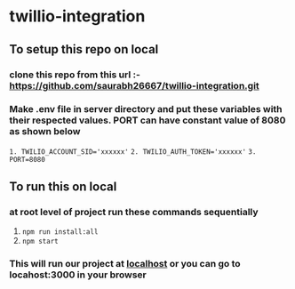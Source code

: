 # twillio-integration

## To setup this repo on local

### clone this repo from this url :- https://github.com/saurabh26667/twillio-integration.git

### Make .env file in server directory and put these variables with their respected values. PORT can have constant value of 8080 as shown below
`1. TWILIO_ACCOUNT_SID='xxxxxx'`
`2. TWILIO_AUTH_TOKEN='xxxxxx'`
`3. PORT=8080`

## To run this on local

### at root level of project run these commands sequentially
1. `npm run install:all`
1. `npm start`

### This will run our project at [localhost](http://localhost:3000) or you can go to locahost:3000 in your browser